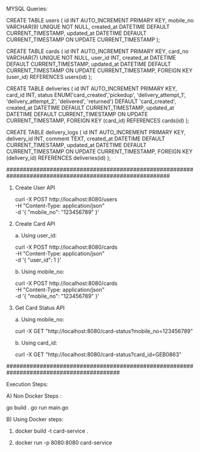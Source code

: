 MYSQL Queries:

CREATE TABLE users (
    id INT AUTO_INCREMENT PRIMARY KEY,
    mobile_no VARCHAR(9) UNIQUE NOT NULL,
    created_at DATETIME  DEFAULT CURRENT_TIMESTAMP,
    updated_at DATETIME  DEFAULT CURRENT_TIMESTAMP ON UPDATE CURRENT_TIMESTAMP
);

CREATE TABLE cards (
    id INT AUTO_INCREMENT PRIMARY KEY,
    card_no VARCHAR(7) UNIQUE NOT NULL,
    user_id INT,
    created_at DATETIME  DEFAULT CURRENT_TIMESTAMP,
    updated_at DATETIME  DEFAULT CURRENT_TIMESTAMP ON UPDATE CURRENT_TIMESTAMP,
    FOREIGN KEY (user_id) REFERENCES users(id)
);

CREATE TABLE deliveries (
    id INT AUTO_INCREMENT PRIMARY KEY,
    card_id INT,
    status ENUM('card_created','pickedup', 'delivery_attempt_1', 'delivery_attempt_2', 'delivered', 'returned') DEFAULT 'card_created',
    created_at DATETIME  DEFAULT CURRENT_TIMESTAMP,
    updated_at DATETIME  DEFAULT CURRENT_TIMESTAMP ON UPDATE CURRENT_TIMESTAMP,
    FOREIGN KEY (card_id) REFERENCES cards(id)
);

CREATE TABLE delivery_logs (
    id INT AUTO_INCREMENT PRIMARY KEY,
    delivery_id INT,
    comment TEXT,
    created_at DATETIME  DEFAULT CURRENT_TIMESTAMP,
    updated_at DATETIME  DEFAULT CURRENT_TIMESTAMP ON UPDATE CURRENT_TIMESTAMP,
    FOREIGN KEY (delivery_id) REFERENCES deliveries(id)
);

#########################################################################################################


1. Create User API

    curl -X POST http://localhost:8080/users \
    -H "Content-Type: application/json" \
    -d '{
    "mobile_no": "123456789"
    }'

2. Create Card API

    a. Using user_id:


    curl -X POST http://localhost:8080/cards \
    -H "Content-Type: application/json" \
    -d '{
    "user_id": 1
    }'

    b. Using mobile_no:


    curl -X POST http://localhost:8080/cards \
    -H "Content-Type: application/json" \
    -d '{
    "mobile_no": "123456789"
    }'

3. Get Card Status API

    a. Using mobile_no:

    curl -X GET "http://localhost:8080/card-status?mobile_no=123456789"

    b. Using card_id:

    curl -X GET "http://localhost:8080/card-status?card_id=GEB0863"

##########################################################################################

Execution Steps:

A) Non Docker Steps :

go build .
go run main.go


B) Using Docker steps:

1) docker build -t card-service .

2) docker run -p 8080:8080 card-service


